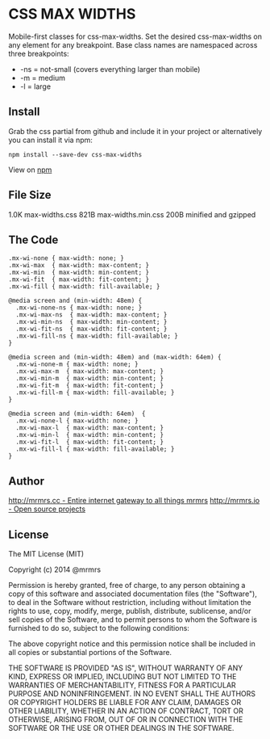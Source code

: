 # CSS MAX WIDTHS

  Mobile-first classes for css-max-widths.
  Set the desired css-max-widths on any element for any breakpoint.
  Base class names are namespaced across three breakpoints:

*  -ns = not-small (covers everything larger than mobile)
*  -m  = medium
*  -l  = large

## Install
Grab the css partial from github and include it in your project or alternatively
you can install it via npm:
```
npm install --save-dev css-max-widths
```
View on [npm](https://www.npmjs.org/package/css-max-widths)


## File Size

1.0K max-widths.css
821B max-widths.min.css 
200B minified and gzipped

## The Code
```
.mx-wi-none { max-width: none; }
.mx-wi-max  { max-width: max-content; }
.mx-wi-min  { max-width: min-content; }
.mx-wi-fit  { max-width: fit-content; }
.mx-wi-fill { max-width: fill-available; }

@media screen and (min-width: 48em) {
  .mx-wi-none-ns { max-width: none; }
  .mx-wi-max-ns  { max-width: max-content; }
  .mx-wi-min-ns  { max-width: min-content; }
  .mx-wi-fit-ns  { max-width: fit-content; }
  .mx-wi-fill-ns { max-width: fill-available; }
}

@media screen and (min-width: 48em) and (max-width: 64em) {
  .mx-wi-none-m { max-width: none; }
  .mx-wi-max-m  { max-width: max-content; }
  .mx-wi-min-m  { max-width: min-content; }
  .mx-wi-fit-m  { max-width: fit-content; }
  .mx-wi-fill-m { max-width: fill-available; }
}

@media screen and (min-width: 64em)  {
  .mx-wi-none-l { max-width: none; }
  .mx-wi-max-l  { max-width: max-content; }
  .mx-wi-min-l  { max-width: min-content; }
  .mx-wi-fit-l  { max-width: fit-content; }
  .mx-wi-fill-l { max-width: fill-available; }
}

```

## Author

[http://mrmrs.cc - Entire internet gateway to all things mrmrs](http://mrmrs.cc)
[http://mrmrs.io - Open source projects](http://mrmrs.io)

## License

The MIT License (MIT)

Copyright (c) 2014 @mrmrs

Permission is hereby granted, free of charge, to any person obtaining a copy
of this software and associated documentation files (the "Software"), to deal
in the Software without restriction, including without limitation the rights
to use, copy, modify, merge, publish, distribute, sublicense, and/or sell
copies of the Software, and to permit persons to whom the Software is
furnished to do so, subject to the following conditions:

The above copyright notice and this permission notice shall be included in
all copies or substantial portions of the Software.

THE SOFTWARE IS PROVIDED "AS IS", WITHOUT WARRANTY OF ANY KIND, EXPRESS OR
IMPLIED, INCLUDING BUT NOT LIMITED TO THE WARRANTIES OF MERCHANTABILITY,
FITNESS FOR A PARTICULAR PURPOSE AND NONINFRINGEMENT. IN NO EVENT SHALL THE
AUTHORS OR COPYRIGHT HOLDERS BE LIABLE FOR ANY CLAIM, DAMAGES OR OTHER
LIABILITY, WHETHER IN AN ACTION OF CONTRACT, TORT OR OTHERWISE, ARISING FROM,
OUT OF OR IN CONNECTION WITH THE SOFTWARE OR THE USE OR OTHER DEALINGS IN
THE SOFTWARE.


